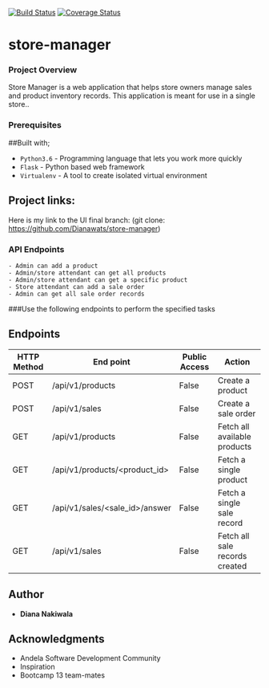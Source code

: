 [![Build Status](https://travis-ci.org/Dianawats/store-manager.svg?branch=develop)](https://travis-ci.org/Dianawats/store-manager)
[![Coverage Status](https://coveralls.io/repos/github/Dianawats/store-manager/badge.svg?branch=develop)](https://coveralls.io/github/Dianawats/store-manager?branch=develop)
# store-manager

### Project Overview
Store Manager is a web application that helps store owners manage sales and product inventory
records. This application is meant for use in a single store..


### Prerequisites

##Built with;
- `Python3.6` - Programming language that lets you work more quickly
- `Flask` - Python based web framework
- `Virtualenv` - A tool to create isolated virtual environment

## Project links:

Here is my link to the UI final branch:
(git clone: https://github.com/Dianawats/store-manager)

### API Endpoints
```
- Admin can add a product
- Admin/store attendant can get all products
- Admin/store attendant can get a specific product
- Store attendant can add a sale order
- Admin can get all sale order records
```

###Use the following endpoints to perform the specified tasks
## Endpoints 
HTTP Method|End point | Public Access|Action
-----------|----------|--------------|------
POST | /api/v1/products | False | Create a product
POST | /api/v1/sales | False | Create a sale order
GET | /api/v1/products | False | Fetch all available products
GET | /api/v1/products/<product_id> | False | Fetch a single product
GET | /api/v1/sales/<sale_id>/answer | False | Fetch a single sale record
GET | /api/v1/sales | False | Fetch all sale records created


## Author

* **Diana Nakiwala**

## Acknowledgments

* Andela Software Development Community
* Inspiration
* Bootcamp 13 team-mates

